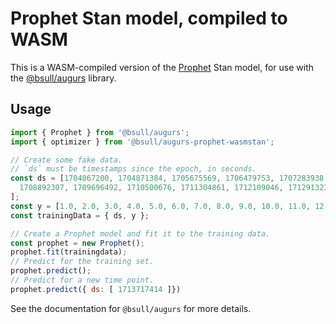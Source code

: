 # Prophet Stan model, compiled to WASM

This is a WASM-compiled version of the [Prophet](https://facebook.github.io/prophet/) Stan model, for use with the [@bsull/augurs](https://github.com/grafana/augurs) library.

## Usage

```js
import { Prophet } from '@bsull/augurs';
import { optimizer } from '@bsull/augurs-prophet-wasmstan';

// Create some fake data.
// `ds` must be timestamps since the epoch, in seconds.
const ds = [1704067200, 1704871384, 1705675569, 1706479753, 1707283938, 1708088123,
  1708892307, 1709696492, 1710500676, 1711304861, 1712109046, 1712913230,
];
const y = [1.0, 2.0, 3.0, 4.0, 5.0, 6.0, 7.0, 8.0, 9.0, 10.0, 11.0, 12.0];
const trainingData = { ds, y };

// Create a Prophet model and fit it to the training data.
const prophet = new Prophet();
prophet.fit(trainingdata);
// Predict for the training set.
prophet.predict();
// Predict for a new time point.
prophet.predict({ ds: [ 1713717414 ]})
```

See the documentation for `@bsull/augurs` for more details.

